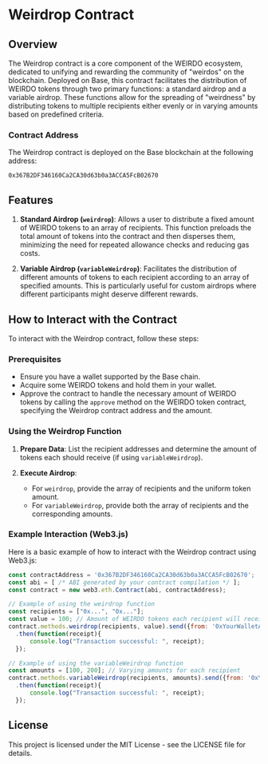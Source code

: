# Weirdrop Contract

## Overview

The Weirdrop contract is a core component of the WEIRDO ecosystem, dedicated to unifying and rewarding the community of "weirdos" on the blockchain. Deployed on Base, this contract facilitates the distribution of WEIRDO tokens through two primary functions: a standard airdrop and a variable airdrop. These functions allow for the spreading of "weirdness" by distributing tokens to multiple recipients either evenly or in varying amounts based on predefined criteria.

### Contract Address

The Weirdrop contract is deployed on the Base blockchain at the following address:

```
0x367B2DF346160Ca2CA30d63b0a3ACCA5FcB02670
```

## Features

1. **Standard Airdrop (`weirdrop`)**: Allows a user to distribute a fixed amount of WEIRDO tokens to an array of recipients. This function preloads the total amount of tokens into the contract and then disperses them, minimizing the need for repeated allowance checks and reducing gas costs.

2. **Variable Airdrop (`variableWeirdrop`)**: Facilitates the distribution of different amounts of tokens to each recipient according to an array of specified amounts. This is particularly useful for custom airdrops where different participants might deserve different rewards.

## How to Interact with the Contract

To interact with the Weirdrop contract, follow these steps:

### Prerequisites

- Ensure you have a wallet supported by the Base chain.
- Acquire some WEIRDO tokens and hold them in your wallet.
- Approve the contract to handle the necessary amount of WEIRDO tokens by calling the `approve` method on the WEIRDO token contract, specifying the Weirdrop contract address and the amount.

### Using the Weirdrop Function

1. **Prepare Data**: List the recipient addresses and determine the amount of tokens each should receive (if using `variableWeirdrop`).

2. **Execute Airdrop**:
   - For `weirdrop`, provide the array of recipients and the uniform token amount.
   - For `variableWeirdrop`, provide both the array of recipients and the corresponding amounts.

### Example Interaction (Web3.js)

Here is a basic example of how to interact with the Weirdrop contract using Web3.js:

```javascript
const contractAddress = '0x367B2DF346160Ca2CA30d63b0a3ACCA5FcB02670';
const abi = [ /* ABI generated by your contract compilation */ ];
const contract = new web3.eth.Contract(abi, contractAddress);

// Example of using the weirdrop function
const recipients = ["0x...", "0x..."];
const value = 100; // Amount of WEIRDO tokens each recipient will receive
contract.methods.weirdrop(recipients, value).send({from: '0xYourWalletAddress'})
  .then(function(receipt){
      console.log("Transaction successful: ", receipt);
  });

// Example of using the variableWeirdrop function
const amounts = [100, 200]; // Varying amounts for each recipient
contract.methods.variableWeirdrop(recipients, amounts).send({from: '0xYourWalletAddress'})
  .then(function(receipt){
      console.log("Transaction successful: ", receipt);
  });
```

## License

This project is licensed under the MIT License - see the LICENSE file for details.
